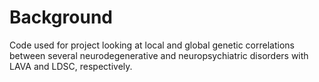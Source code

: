 # Background
Code used for project looking at local and global genetic correlations between several neurodegenerative and neuropsychiatric disorders with LAVA and LDSC, respectively.
